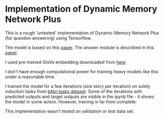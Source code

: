 # Implementation of Dynamic Memory Network Plus

This is a rough 'untested' implementation of Dynamic Memory Network Plus (for question answering) using Tensorflow.

The model is based on this [paper](https://arxiv.org/abs/1603.01417). The answer module is described in this [paper](https://arxiv.org/pdf/1506.07285.pdf).

I used pre-trained GloVe embedding downloaded from [here](https://nlp.stanford.edu/projects/glove/).

I don't have enough computational power for training heavy models like this under a reasonable time.

I trained the model for a few iterations (one story per iteration) on solely induction tasks from [bAbi-tasks dataset](https://research.fb.com/downloads/babi/). Some of the iterations with predicted outputs and target outputs are visible in
the ipynb file - it shows the model in some action. However, training is far from complete.

This implementation wasn't tested on validation or test data set.








